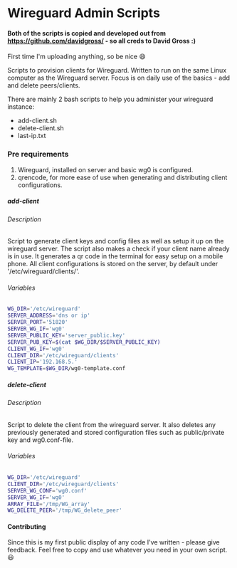 # Wireguard Admin Scripts
#### Both of the scripts is copied and developed out from https://github.com/davidgross/ - so all creds to David Gross :)

First time I'm uploading anything, so be nice 😄

Scripts to provision clients for Wireguard. Written to run on the same Linux computer as the Wireguard server.
Focus is on daily use of the basics - add and delete peers/clients.

There are mainly 2 bash scripts to help you administer your wireguard instance:
- add-client.sh
- delete-client.sh
- last-ip.txt

### Pre requirements
1. Wireguard, installed on server and basic wg0 is configured.
2. qrencode, for more ease of use when generating and distributing client configurations.


##### add-client
###### Description
Script to generate client keys and config files as well as setup it up on the wireguard server.
The script also makes a check if your client name already is in use.
It generates a qr code in the terminal for easy setup on a mobile phone.
All client configurations is stored on the server, by default under '/etc/wireguard/clients/'.

###### Variables
```bash
WG_DIR='/etc/wireguard'
SERVER_ADDRESS='dns or ip'
SERVER_PORT='51820'
SERVER_WG_IF='wg0'
SERVER_PUBLIC_KEY='server_public.key'
SERVER_PUB_KEY=$(cat $WG_DIR/$SERVER_PUBLIC_KEY)
CLIENT_WG_IF='wg0'
CLIENT_DIR='/etc/wireguard/clients'
CLIENT_IP='192.168.5.'
WG_TEMPLATE=$WG_DIR/wg0-template.conf
```

##### delete-client
###### Description
Script to delete the client from the wireguard server. It also deletes any previously generated and stored configuration files such as public/private key and wg0.conf-file.


###### Variables
```bash
WG_DIR='/etc/wireguard'
CLIENT_DIR='/etc/wireguard/clients'
SERVER_WG_CONF='wg0.conf'
SERVER_WG_IF='wg0'
ARRAY_FILE='/tmp/WG_array'
WG_DELETE_PEER='/tmp/WG_delete_peer'
```



#### Contributing
Since this is my first public display of any code I've written - please give feedback.
Feel free to copy and use whatever you need in your own script. :smiley:
